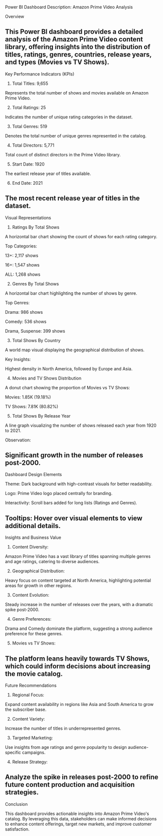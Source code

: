 Power BI Dashboard Description: Amazon Prime Video Analysis

Overview

This Power BI dashboard provides a detailed analysis of the Amazon Prime Video content library, offering insights into the distribution of titles, ratings, genres, countries, release years, and types (Movies vs TV Shows).
---------------------------------------------
Key Performance Indicators (KPIs)

1. Total Titles: 9,655

Represents the total number of shows and movies available on Amazon Prime Video.

2. Total Ratings: 25

Indicates the number of unique rating categories in the dataset.

3. Total Genres: 519

Denotes the total number of unique genres represented in the catalog.

4. Total Directors: 5,771

Total count of distinct directors in the Prime Video library.

5. Start Date: 1920

The earliest release year of titles available.

6. End Date: 2021

The most recent release year of titles in the dataset.
------------------------------------------
Visual Representations

1. Ratings By Total Shows

A horizontal bar chart showing the count of shows for each rating category.

Top Categories:

13+: 2,117 shows

16+: 1,547 shows

ALL: 1,268 shows

2. Genres By Total Shows

A horizontal bar chart highlighting the number of shows by genre.

Top Genres:

Drama: 986 shows

Comedy: 536 shows

Drama, Suspense: 399 shows

3. Total Shows By Country

A world map visual displaying the geographical distribution of shows.

Key Insights:

Highest density in North America, followed by Europe and Asia.

4. Movies and TV Shows Distribution

A donut chart showing the proportion of Movies vs TV Shows:

Movies: 1.85K (19.18%)

TV Shows: 7.81K (80.82%)

5. Total Shows By Release Year

A line graph visualizing the number of shows released each year from 1920 to 2021.

Observation:

Significant growth in the number of releases post-2000.
-----------------------------
Dashboard Design Elements

Theme: Dark background with high-contrast visuals for better readability.

Logo: Prime Video logo placed centrally for branding.

Interactivity: Scroll bars added for long lists (Ratings and Genres).

Tooltips: Hover over visual elements to view additional details.
------------------------------
Insights and Business Value

1. Content Diversity:

Amazon Prime Video has a vast library of titles spanning multiple genres and age ratings, catering to diverse audiences.

2. Geographical Distribution:

Heavy focus on content targeted at North America, highlighting potential areas for growth in other regions.

3. Content Evolution:

Steady increase in the number of releases over the years, with a dramatic spike post-2000.

4. Genre Preferences:

Drama and Comedy dominate the platform, suggesting a strong audience preference for these genres.

5. Movies vs TV Shows:

The platform leans heavily towards TV Shows, which could inform decisions about increasing the movie catalog.
-----------------------------------------
Future Recommendations

1. Regional Focus:

Expand content availability in regions like Asia and South America to grow the subscriber base.

2. Content Variety:

Increase the number of titles in underrepresented genres.

3. Targeted Marketing:

Use insights from age ratings and genre popularity to design audience-specific campaigns.

4. Release Strategy:

Analyze the spike in releases post-2000 to refine future content production and acquisition strategies.
-------------------------------------------------
Conclusion

This dashboard provides actionable insights into Amazon Prime Video's catalog. By leveraging this data, stakeholders can make informed decisions to enhance content offerings, target new markets, and improve customer satisfaction.


